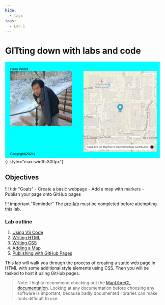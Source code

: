 ```yaml
---
hide:
  - tags
tags:
  - Lab 1
---
```

# GITting down with labs and code

![](././media/hello_world.png){: style="max-width:300px"}

## Objectives

!!! tldr "Goals"
    - Create a basic webpage
    - Add a map with markers
    - Publish your page onto GitHub pages

!!! important "Reminder"
	The [pre-lab](../../assignments/week1/prelab) must be completed before attempting this lab.


### Lab outline

1. [Using VS Code](./0.md)
2. [Writing HTML](./1.md)
3. [Writing CSS](./2.md)
4. [Adding a Map](./3.md)
5. [Publishing with GitHub Pages](./4.md)

This lab will walk you through the process of creating a static web page in HTML with some additional style elements using CSS. Then you will be tasked to host it using GitHub pages.
 
>Note: I highly recommend checking out the [MapLibreGL documentation](https://maplibre.org/maplibre-gl-js/docs/). Looking at any documentation before choosing any software is important, because badly documented libraries can make tools difficult to use. 
